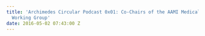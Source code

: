 ```yaml
---
title: 'Archimedes Circular Podcast 0x01: Co-Chairs of the AAMI Medical Device Security
  Working Group'
date: 2016-05-02 07:43:00 Z
---
```


